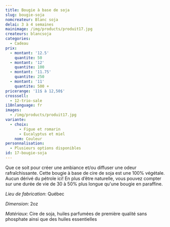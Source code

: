 ```yaml
---
title: Bougie à base de soja
slug: bougie-soja
nomcreateur: Blanc soja
delai: 3 à 4 semaines
mainimage: /img/products/produit17.jpg
createurs: blancsoja
categories:
  - Cadeau
prix:
  - montant: '12.5'
    quantite: 50
  - montant: '12'
    quantite: 100
  - montant: '11.75'
    quantite: 250
  - montant: '11'
    quantite: 500 +
pricerange: '11$ à 12,50$'
crosssell:
  - 12-trio-sale
i18nlanguage: fr
images:
  - /img/products/produit17.jpg
variante:
  - choix:
      - Figue et romarin
      - Eucalyptus et miel
    nom: Couleur
personnalisation:
  - Plusieurs options disponibles
id: 17-bougie-soja
---
```

Que ce soit pour créer une ambiance et/ou diffuser une odeur rafraîchissante. Cette bougie à base de cire de soja est une 100% végétale. Aucun dérivé du pétrole ici! En plus d’être naturelle, vous pouvez compter sur une durée de vie de 30 à 50% plus longue qu'une bougie en paraffine.

_Lieu de fabrication_: Québec

_Dimension_: 2oz

_Matériaux_: Cire de soja, huiles parfumées de première qualité sans phosphate ainsi que des huiles essentielles

